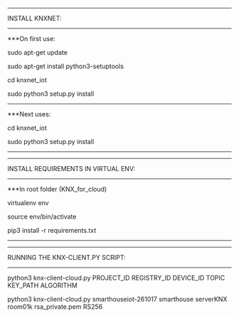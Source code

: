 *********************************************************************
INSTALL KNXNET:
*************************************************
***On first use:

sudo apt-get update

sudo apt-get install python3-setuptools

cd knxnet_iot

sudo python3 setup.py install
*************************************************
***Next uses:

cd knxnet_iot

sudo python3 setup.py install
*********************************************************************
*********************************************************************
INSTALL REQUIREMENTS IN VIRTUAL ENV:
*************************************************
***In root folder (KNX_for_cloud)

virtualenv env

source env/bin/activate

pip3 install -r requirements.txt
*********************************************************************
*********************************************************************
RUNNING THE KNX-CLIENT.PY SCRIPT:
*************************************************
python3 knx-client-cloud.py PROJECT_ID REGISTRY_ID DEVICE_ID TOPIC KEY_PATH ALGORITHM

python3 knx-client-cloud.py smarthouseiot-261017 smarthouse serverKNX room01k rsa_private.pem RS256
